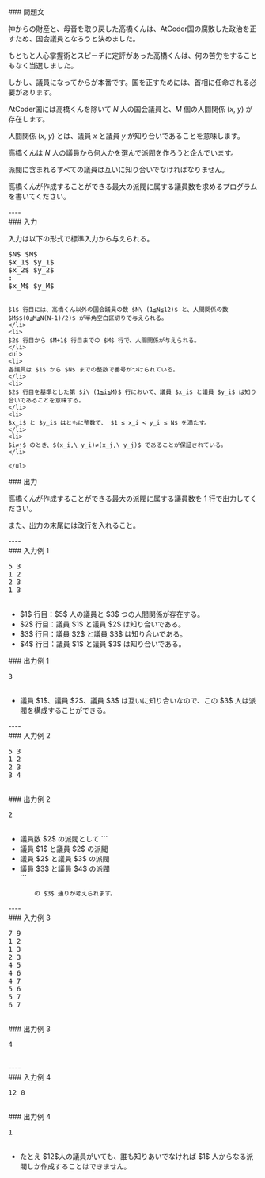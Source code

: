 <div>

<div>
### 問題文
<section>

神からの財産と、母音を取り戻した高橋くんは、AtCoder国の腐敗した政治を正すため、国会議員となろうと決めました。

もともと人心掌握術とスピーチに定評があった高橋くんは、何の苦労をすることもなく当選しました。

しかし、議員になってからが本番です。国を正すためには、首相に任命される必要があります。


AtCoder国には高橋くんを除いて $N$ 人の国会議員と、$M$ 個の人間関係 $(x,\ y)$ が存在します。

人間関係 $(x,\ y)$ とは、議員 $x$ と議員 $y$ が知り合いであることを意味します。

高橋くんは $N$ 人の議員から何人かを選んで派閥を作ろうと企んでいます。

派閥に含まれるすべての議員は互いに知り合いでなければなりません。

高橋くんが作成することができる最大の派閥に属する議員数を求めるプログラムを書いてください。

</section>

</div>
----
<div>
### 入力
<section>

入力は以下の形式で標準入力から与えられる。
<pre>
$N$ $M$
$x_1$ $y_1$
$x_2$ $y_2$
:
$x_M$ $y_M$

</pre>
```<li>
$1$ 行目には、高橋くん以外の国会議員の数 $N\ (1≦N≦12)$ と、人間関係の数 $M$$(0≦M≦N(N-1)/2)$ が半角空白区切りで与えられる。
</li>
<li>
$2$ 行目から $M+1$ 行目までの $M$ 行で、人間関係が与えられる。
</li>
<ul>
<li>
各議員は $1$ から $N$ までの整数で番号がつけられている。
</li>
<li>
$2$ 行目を基準とした第 $i\ (1≦i≦M)$ 行において、議員 $x_i$ と議員 $y_i$ は知り合いであることを意味する。
</li>
<li>
$x_i$ と $y_i$ はともに整数で、 $1 ≦ x_i < y_i ≦ N$ を満たす。
</li>
<li>
$i≠j$ のとき、$(x_i,\ y_i)≠(x_j,\ y_j)$ であることが保証されている。
</li>

</ul>
```

</section>

</div>
<div>
### 出力
<section>

高橋くんが作成することができる最大の派閥に属する議員数を $1$ 行で出力してください。

また、出力の末尾には改行を入れること。

</section>

</div>
----
<div>
### 入力例 1
<section>
<pre>
5 3
1 2
2 3
1 3

</pre>
<ul>
<li>
$1$ 行目：$5$ 人の議員と $3$ つの人間関係が存在する。
</li>
<li>
$2$ 行目：議員 $1$ と議員 $2$ は知り合いである。
</li>
<li>
$3$ 行目：議員 $2$ と議員 $3$ は知り合いである。
</li>
<li>
$4$ 行目：議員 $1$ と議員 $3$ は知り合いである。
</li>

</ul>

</section>

</div>
<div>
### 出力例 1
<section>
<pre>
3

</pre>
<ul>
<li>
議員 $1$、議員 $2$、議員 $3$ は互いに知り合いなので、この $3$ 人は派閥を構成することができる。
</li>

</ul>

</section>

</div>
----
<div>
### 入力例 2
<section>
<pre>
5 3
1 2
2 3
3 4

</pre>

</section>

</div>
<div>
### 出力例 2
<section>
<pre>
2

</pre>
<ul>
<li>
議員数 $2$ の派閥として
		```<li>
議員 $1$ と議員 $2$ の派閥
</li>
<li>
議員 $2$ と議員 $3$ の派閥
</li>
<li>
議員 $3$ と議員 $4$ の派閥
</li>
```

		の $3$ 通りが考えられます。
	
</li>

</ul>

</section>

</div>
----
<div>
### 入力例 3
<section>
<pre>
7 9
1 2
1 3
2 3
4 5
4 6
4 7
5 6
5 7
6 7

</pre>

</section>

</div>
<div>
### 出力例 3
<section>
<pre>
4

</pre>

</section>

</div>
----
<div>
### 入力例 4
<section>
<pre>
12 0

</pre>

</section>

</div>
<div>
### 出力例 4
<section>
<pre>
1

</pre>

</section>

</div>
<ul>
<li>
たとえ $12$人の議員がいても、誰も知りあいでなければ $1$ 人からなる派閥しか作成することはできません。
</li>

</ul>


</div>
